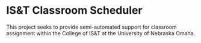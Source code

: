# IS&T Classroom Scheduler
This project seeks to provide semi-automated support for classroom assignment within the College of IS&T at the University of Nebraska Omaha. 
